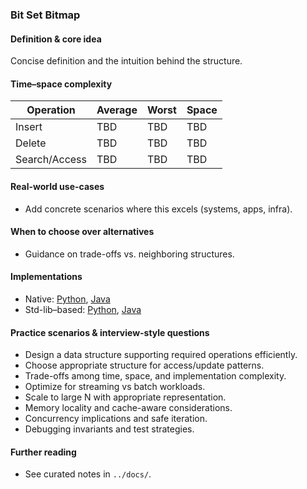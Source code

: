 ### Bit Set Bitmap

#### Definition & core idea
Concise definition and the intuition behind the structure.

#### Time–space complexity
| Operation | Average | Worst | Space |
|---|---|---|---|
| Insert | TBD | TBD | TBD |
| Delete | TBD | TBD | TBD |
| Search/Access | TBD | TBD | TBD |

#### Real-world use-cases
- Add concrete scenarios where this excels (systems, apps, infra).

#### When to choose over alternatives
- Guidance on trade-offs vs. neighboring structures.

#### Implementations
- Native: [Python](../python/native/bit_set_bitmap.py), [Java](../java/native/BitSetBitmap.java)
- Std-lib–based: [Python](../python/stdlib/bit_set_bitmap_std.py), [Java](../java/stdlib/BitSetBitmapStd.java)

#### Practice scenarios & interview-style questions
- Design a data structure supporting required operations efficiently.
- Choose appropriate structure for access/update patterns.
- Trade-offs among time, space, and implementation complexity.
- Optimize for streaming vs batch workloads.
- Scale to large N with appropriate representation.
- Memory locality and cache-aware considerations.
- Concurrency implications and safe iteration.
- Debugging invariants and test strategies.

#### Further reading
- See curated notes in `../docs/`.
